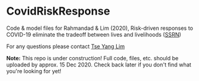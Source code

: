 # CovidRiskResponse
Code & model files for Rahmandad & Lim (2020), Risk-driven responses to COVID-19 eliminate the tradeoff between lives and livelihoods ([SSRN](https://papers.ssrn.com/sol3/papers.cfm?abstract_id=3747254))

For any questions please contact [Tse Yang Lim](mailto:tylim@mit.edu)

**Note:** This repo is under construction! Full code, files, etc. should be uploaded by approx. 15 Dec 2020. Check back later if you don't find what you're looking for yet!
